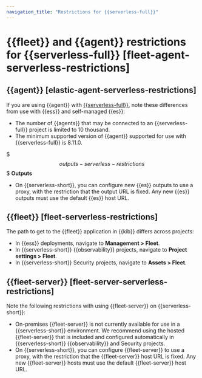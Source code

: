 ```yaml
---
navigation_title: "Restrictions for {{serverless-full}}"
---
```


# {{fleet}} and {{agent}} restrictions for {{serverless-full}} [fleet-agent-serverless-restrictions]



## {{agent}} [elastic-agent-serverless-restrictions]

If you are using {{agent}} with [{{serverless-full}}](/deploy-manage/deploy/elastic-cloud/serverless.md), note these differences from use with {{ess}} and self-managed {{es}}:

* The number of {{agents}} that may be connected to an {{serverless-full}} project is limited to 10 thousand.
* The minimum supported version of {{agent}} supported for use with {{serverless-full}} is 8.11.0.

$$$outputs-serverless-restrictions$$$
**Outputs**

* On {{serverless-short}}, you can configure new {{es}} outputs to use a proxy, with the restriction that the output URL is fixed. Any new {{es}} outputs must use the default {{es}} host URL.


## {{fleet}} [fleet-serverless-restrictions]

The path to get to the {{fleet}} application in {{kib}} differs across projects:

* In {{ess}} deployments, navigate to **Management > Fleet**.
* In {{serverless-short}} {{observability}} projects, navigate to **Project settings > Fleet**.
* In {{serverless-short}} Security projects, navigate to **Assets > Fleet**.


## {{fleet-server}} [fleet-server-serverless-restrictions]

Note the following restrictions with using {{fleet-server}} on {{serverless-short}}:

* On-premises {{fleet-server}} is not currently available for use in a {{serverless-short}} environment. We recommend using the hosted {{fleet-server}} that is included and configured automatically in {{serverless-short}} {{observability}} and Security projects.
* On {{serverless-short}}, you can configure {{fleet-server}} to use a proxy, with the restriction that the {{fleet-server}} host URL is fixed. Any new {{fleet-server}} hosts must use the default {{fleet-server}} host URL.
